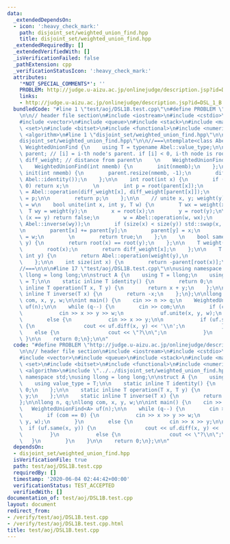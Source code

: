```yaml
---
data:
  _extendedDependsOn:
  - icon: ':heavy_check_mark:'
    path: disjoint_set/weighted_union_find.hpp
    title: disjoint_set/weighted_union_find.hpp
  _extendedRequiredBy: []
  _extendedVerifiedWith: []
  _isVerificationFailed: false
  _pathExtension: cpp
  _verificationStatusIcon: ':heavy_check_mark:'
  attributes:
    '*NOT_SPECIAL_COMMENTS*': ''
    PROBLEM: http://judge.u-aizu.ac.jp/onlinejudge/description.jsp?id=DSL_1_B
    links:
    - http://judge.u-aizu.ac.jp/onlinejudge/description.jsp?id=DSL_1_B
  bundledCode: "#line 1 \"test/aoj/DSL1B.test.cpp\"\n#define PROBLEM \"http://judge.u-aizu.ac.jp/onlinejudge/description.jsp?id=DSL_1_B\"\
    \n\n// header file section\n#include <iostream>\n#include <cstdio>\n#include <cfloat>\n\
    #include <vector>\n#include <queue>\n#include <stack>\n#include <map>\n#include\
    \ <set>\n#include <bitset>\n#include <functional>\n#include <numeric>\n#include\
    \ <algorithm>\n#line 1 \"disjoint_set/weighted_union_find.hpp\"\n\n\n#line 4 \"\
    disjoint_set/weighted_union_find.hpp\"\n\n//===\ntemplate<class Abel>\nstruct\
    \ WeightedUnionFind {\n    using T = typename Abel::value_type;\n\n    std::vector<int>\
    \ parent; // [i] = i-th node's parent. if [i] < 0, i-th node is root.\n    std::vector<T>\
    \ diff_weight; // distance from parent\n    \n    WeightedUnionFind() = default;\n\
    \    WeightedUnionFind(int nmemb) {\n        init(nmemb);\n    };\n\n    void\
    \ init(int nmemb) {\n        parent.resize(nmemb, -1);\n        diff_weight.resize(nmemb,\
    \ Abel::identity());\n    };\n\n    int root(int x) {\n        if (parent[x] <\
    \ 0) return x;\n        \n        int p = root(parent[x]);\n        diff_weight[x]\
    \ = Abel::operation(diff_weight[x], diff_weight[parent[x]]);\n        parent[x]\
    \ = p;\n\n        return p;\n    };\n\n    // unite x, y; weight(y) - weight(x)\
    \ = w\n    bool unite(int x, int y, T w) {\n        T wx = weight(x);\n      \
    \  T wy = weight(y);\n        x = root(x);\n        y = root(y);\n\n        if\
    \ (x == y) return false;\n        w = Abel::operation(w, wx);\n        w = Abel::operation(w,\
    \ Abel::inverse(wy));\n        if (size(x) < size(y)) std::swap(x, y), w = Abel::inverse(w);\n\
    \n        parent[x] += parent[y];\n        parent[y] = x;\n        diff_weight[y]\
    \ = w;\n        \n        return true;\n    };\n    \n    bool same(int x, int\
    \ y) {\n        return root(x) == root(y);\n    };\n\n    T weight(int x) {\n\
    \        root(x);\n        return diff_weight[x];\n    };\n\n    T diff(int x,\
    \ int y) {\n        return Abel::operation(weight(y),\n                Abel::inverse(weight(x)));\n\
    \    };\n\n    int size(int x) {\n        return -parent[root(x)];\n    };\n};\n\
    //===\n\n\n#line 17 \"test/aoj/DSL1B.test.cpp\"\n\nusing namespace std;\nusing\
    \ llong = long long;\n\nstruct A {\n    using T = llong;\n    using value_type\
    \ = T;\n\n    static inline T identity() {\n        return 0;\n    };\n\n    static\
    \ inline T operation(T x, T y) {\n        return x + y;\n    };\n\n    static\
    \ inline T inverse(T x) {\n        return -x;\n    };\n};\n\nllong n, q;\nllong\
    \ com, x, y, w;\n\nint main() {\n    cin >> n >> q;\n    WeightedUnionFind<A>\
    \ uf(n);\n\n    while (q--) {\n        cin >> com;\n\n        if (com == 0) {\n\
    \            cin >> x >> y >> w;\n            uf.unite(x, y, w);\n        }\n\
    \        else {\n            cin >> x >> y;\n\n            if (uf.same(x, y))\
    \ {\n                cout << uf.diff(x, y) << '\\n';\n            }\n        \
    \    else {\n                cout << \"?\\n\";\n            }\n        }\n   \
    \ }\n\n    return 0;\n};\n\n"
  code: "#define PROBLEM \"http://judge.u-aizu.ac.jp/onlinejudge/description.jsp?id=DSL_1_B\"\
    \n\n// header file section\n#include <iostream>\n#include <cstdio>\n#include <cfloat>\n\
    #include <vector>\n#include <queue>\n#include <stack>\n#include <map>\n#include\
    \ <set>\n#include <bitset>\n#include <functional>\n#include <numeric>\n#include\
    \ <algorithm>\n#include \"../../disjoint_set/weighted_union_find.hpp\"\n\nusing\
    \ namespace std;\nusing llong = long long;\n\nstruct A {\n    using T = llong;\n\
    \    using value_type = T;\n\n    static inline T identity() {\n        return\
    \ 0;\n    };\n\n    static inline T operation(T x, T y) {\n        return x +\
    \ y;\n    };\n\n    static inline T inverse(T x) {\n        return -x;\n    };\n\
    };\n\nllong n, q;\nllong com, x, y, w;\n\nint main() {\n    cin >> n >> q;\n \
    \   WeightedUnionFind<A> uf(n);\n\n    while (q--) {\n        cin >> com;\n\n\
    \        if (com == 0) {\n            cin >> x >> y >> w;\n            uf.unite(x,\
    \ y, w);\n        }\n        else {\n            cin >> x >> y;\n\n          \
    \  if (uf.same(x, y)) {\n                cout << uf.diff(x, y) << '\\n';\n   \
    \         }\n            else {\n                cout << \"?\\n\";\n         \
    \   }\n        }\n    }\n\n    return 0;\n};\n\n"
  dependsOn:
  - disjoint_set/weighted_union_find.hpp
  isVerificationFile: true
  path: test/aoj/DSL1B.test.cpp
  requiredBy: []
  timestamp: '2020-06-04 02:44:42+00:00'
  verificationStatus: TEST_ACCEPTED
  verifiedWith: []
documentation_of: test/aoj/DSL1B.test.cpp
layout: document
redirect_from:
- /verify/test/aoj/DSL1B.test.cpp
- /verify/test/aoj/DSL1B.test.cpp.html
title: test/aoj/DSL1B.test.cpp
---
```


